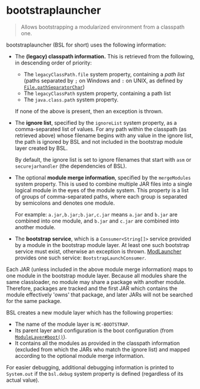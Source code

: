# bootstraplauncher

> Allows bootstrapping a modularized environment from a classpath one.

bootstraplauncher (BSL for short) uses the following information:

- The **(legacy) classpath information.** This is retrieved from the following, in descending order of priority:
    - The `legacyClassPath.file` system property, containing a _path list_ (paths separated by `;` on Windows and `:` on
      UNIX, as defined by [`File.pathSeparatorChar`][path_separator])
    - The `legacyClassPath` system property, containing a path list
    - The `java.class.path` system property.

  If none of the above is present, then an exception is thrown.

- The **ignore list**, specified by the `ignoreList` system property, as a comma-separated list of values. For any path
  within the classpath (as retrieved above) whose filename begins with any value in the ignore list, the path is ignored
  by BSL and not included in the bootstrap module layer created by BSL.

  By default, the ignore list is set to ignore filenames that start with `asm` or `securejarhandler` (the dependencies
  of BSL).

- The optional **module merge information**, specified by the `mergeModules` system property. This is used to combine
  multiple JAR files into a single logical module in the eyes of the module system. This property is a list of groups of
  comma-separated paths, where each group is separated by semicolons and denotes one module.

  For example: `a.jar,b.jar;b.jar,c.jar` means `a.jar` and `b.jar` are combined into one module, and `b.jar` and `c.jar`
  are combined into another module.

- The **bootstrap service**, which is a `Consumer<String[]>` service provided by a module in the bootstrap module layer.
  At least one such bootstrap service must exist, otherwise an exception is thrown. [ModLauncher][modlauncher] provides
  one such service: `BootstrapLaunchConsumer`.

Each JAR (unless included in the above module merge information) maps to one module in the bootstrap module layer.
Because all modules share the same classloader, no module may share a package with another module. Therefore, packages
are tracked and the first JAR which contains the module effectively 'owns' that package, and later JARs will not be
searched for the same package.

BSL creates a new module layer which has the following properties:

- The name of the module layer is `MC-BOOTSTRAP`.
- Its parent layer and configuration is the boot configuration (from [`ModuleLayer#boot()`][bootmodule]).
- It contains all the modules as provided in the classpath information (excluded from which the JARs who match the
  ignore list) and mapped according to the optional module merge information.

For easier debugging, additional debugging information is printed to `System.out` if the `bsl.debug` system property is
defined (regardless of its actual value).

[path_separator]: https://docs.oracle.com/en/java/javase/16/docs/api/java.base/java/io/File.html#pathSeparatorChar
[modlauncher]: https://github.com/cpw/modlauncher
[bootmodule]: https://docs.oracle.com/en/java/javase/16/docs/api/java.base/java/lang/ModuleLayer.html#boot()